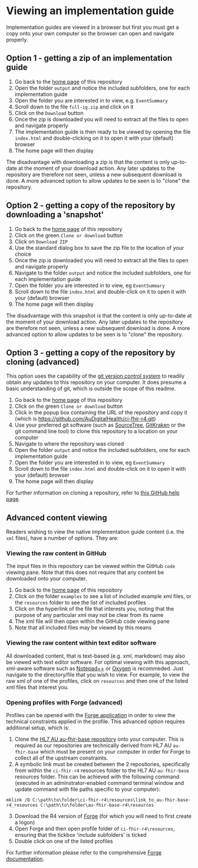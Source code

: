 # Viewing an implementation guide
Implementation guides are viewed in a browser but first you must get a copy onto your own computer so the browser can open and navigate properly. 

## Option 1 - getting a zip of an implementation guide
 1. Go back to the [home page](https://github.com/AuDigitalHealth/ci-fhir-r4) of this repository 
 2. Open the folder `output` and notice the included subfolders, one for each implementation guide
 3. Open the folder you are interested in to view, e.g. `EventSummary`
 4. Scroll down to the file `full-ig.zip` and click on it
 5. Click on the `Download` button
 6. Once the zip is downloaded you will need to extract all the files to open and navigate properly
 7. The implementation guide is then ready to be viewed by opening the file `index.html` and double-clicking on it to open it with your (default) browser
 8. The home page will then display

The disadvantage with downloading a zip is that the content is only up-to-date at the moment of your download action. Any later updates to the repository are therefore not seen, unless a new subsequent download is done. A more advanced option to allow updates to be seen is to "clone" the repository.

## Option 2 - getting a copy of the repository by downloading a 'snapshot'
 1. Go back to the [home page](https://github.com/AuDigitalHealth/ci-fhir-r4) of this repository 
 2. Click on the green `Clone or download` button
 3. Click on `Download ZIP`
 4. Use the standard dialog box to save the zip file to the location of your choice
 5. Once the zip is downloaded you will need to extract all the files to open and navigate properly
 6. Navigate to the folder `output` and notice the included subfolders, one for each implementation guide
 7. Open the folder you are interested in to view, eg `EventSummary`
 8. Scroll down to the file `index.html` and double-click on it to open it with your (default) browser
 9. The home page will then display

The disadvantage with this snapshot is that the content is only up-to-date at the moment of your download action. Any later updates to the repository are therefore not seen, unless a new subsequent download is done. A more advanced option to allow updates to be seen is to "clone" the repository.

## Option 3 - getting a copy of the repository by cloning (advanced)
This option uses the capability of the [git version control system](https://git-scm.com/) to readily obtain any updates to this repository on your computer. It does presume a basic understanding of git, which is outside the scope of this readme.
 1. Go back to the [home page](https://github.com/AuDigitalHealth/ci-fhir-r4) of this repository 
 2. Click on the green `Clone or download` button
 3. Click in the popup box containing the URL of the repository and copy it (which is https://github.com/AuDigitalHealth/ci-fhir-r4.git)
 4. Use your preferred git software (such as [SourceTree](https://www.sourcetreeapp.com/), [GitKraken](https://www.gitkraken.com/git-client) or the git command line tool) to clone this repository to a location on your computer
 5. Navigate to where the repository was cloned
 6. Open the folder `output` and notice the included subfolders, one for each implementation guide
 7. Open the folder you are interested in to view, eg `EventSummary`
 8. Scroll down to the file `index.html` and double-click on it to open it with your (default) browser
 9. The home page will then display

For further information on cloning a repository, refer to [this GitHub help page](https://help.github.com/en/articles/cloning-a-repository).

## Advanced content viewing
Readers wishing to view the native implementation guide content (i.e. the `xml` files), have a number of options. They are:

### Viewing the raw content in GitHub
The input files in this repository can be viewed within the GitHub `code` viewing pane. Note that this does not require that any content be downloaded onto your computer.
 1. Go back to the [home page](https://github.com/AuDigitalHealth/ci-fhir-r4) of this repository
 2. Click on the folder `examples` to see a list of included example xml files, or the `resources` folder to see the list of included profiles
 3. Click on the hyperlink of the file that interests you, noting that the purpose of any particular xml may not be clear from its name
 4. The xml file will then open within the GitHub code viewing pane
 5. Note that all included files may be viewed by this means

### Viewing the raw content within text editor software
All downloaded content, that is text-based (e.g. xml, markdown) may also be viewed with text editor software. For optimal viewing with this approach, xml-aware software such as [Notepad++](https://notepad-plus-plus.org/) or [Oxygen](https://www.oxygenxml.com/) is recommeded. Just navigate to the directory/file that you wish to view. For example, to view the raw xml of one of the profiles, click on `resources` and then one of the listed xml files that interest you.

### Opening profiles with Forge (advanced)
Profiles can be opened with the [Forge application](https://simplifier.net/forge) in order to view the technical constraints applied in the profile. This advanced option requires additional setup, which is:
 1. Clone the [HL7 AU au-fhir-base repository](https://github.com/hl7au/au-fhir-base) onto your computer. This is required as our repositories are technically derived from HL7 AU `au-fhir-base` which must be present on your computer in order for Forge to collect all of the upstream constraints.
 2. A symbolic link must be created between the 2 repositories, specifically from within the `ci-fhir-r4` resources folder to the HL7 AU `au-fhir-base` resources folder. This can be achieved with the following command (executed in an adminstrator-enabled command terminal window and update command with file paths specific to your computer):
```
mklink /D C:\path\to\folder\ci-fhir-r4\resources\link_to_au-fhir-base-r4_resources C:\path\to\folder\au-fhir-base-r4\resources
```
 3. Download the R4 version of [Forge](https://simplifier.net/forge) (for which you will need to first create a logon)
 4. Open Forge and then open profile folder of `ci-fhir-r4\resources`, ensuring that the tickbox 'include subfolders' is ticked
 5. Double click on one of the listed profiles

For further information please refer to the comprehensive [Forge documentation](http://docs.simplifier.net/forge/).
